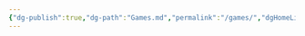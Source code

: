 ```yaml
---
{"dg-publish":true,"dg-path":"Games.md","permalink":"/games/","dgHomeLink":true,"dgShowFileTree":true,"dgEnableSearch":true,"dgShowToc":true,"dgLinkPreview":true,"dgShowTags":true,"noteIcon":""}
---
```


